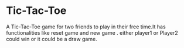 # Tic-Tac-Toe
A Tic-Tac-Toe game for two friends to play in their free time.It has functionalities like reset game and new game .
either player1 or Player2 could win or it could be a draw game.

